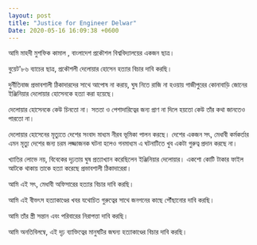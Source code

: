 ```yaml
---
layout: post
title: "Justice for Engineer Delwar"
Date: 2020-05-16 16:09:38 +0600
---
```


আমি মাহদী মুশফিক কামাল ,
বাংলাদেশ প্রকৌশল বিশ্ববিদ্যালয়ের একজন ছাত্র।

বুয়েট'৮৬ ব্যাচের ছাত্র, প্রকৌশলী দেলোয়ার হোসেন হত্যার বিচার দাবি করছি।

দুর্নীতিবাজ প্রভাবশালী ঠিকাদারদের সাথে আপোষ না করায়, ঘুষ নিতে রাজি না হওয়ায় গাজীপুরের কোনাবাড়ি জোনের ইঞ্জিনিয়ার দেলোয়ার হোসেনকে হত্যা করা হয়েছে।

দেলোয়ার হোসেনকে কেউ চিনতো না। সততা ও পেশাদারিত্বের জন্য প্রাণ না দিলে হয়তো কেউ তাঁর কথা জানতেও পারতো না।

দেলোয়ার হোসেনের মৃত্যুতে দেশের সংবাদ মাধ্যম নীরব ভূমিকা পালন করছে। দেশের একজন সৎ, মেধাবী কর্মকর্তার এমন মৃত্যু দেশের জন্য চরম লজ্জাজনক ঘটনা হলেও গনমাধ্যম এ ঘটনাটিতে খুব একটা গুরুত্ব প্রদান করছে না।

খ্যাতির লোভে নয়, বিবেকের দৃঢ়তায় ঘুষ প্রত্যাখ্যান করেছিলেন ইঞ্জিনিয়ার দেলোয়ার। একশো কোটি টাকার ফাইল আটকে থাকায় তাকে হত্যা করেছে প্রভাবশালী ঠিকাদারেরা।

আমি এই সৎ, মেধাবী অফিসারের হত্যার বিচার দাবি করছি।

আমি এই বীভৎস হত্যাকাণ্ডের খবর যথোচিত গুরুত্বের সাথে জনগনের কাছে পৌঁছানোর দাবি করছি।

আমি তাঁর স্ত্রী সন্তান এবং পরিবারের নিরাপত্তা দাবি করছি।

আমি অনতিবিলম্বে, এই দৃঢ় ব্যাক্তিত্বের মানুষটির জঘন্য হত্যাকাণ্ডের বিচার দাবি করছি।
